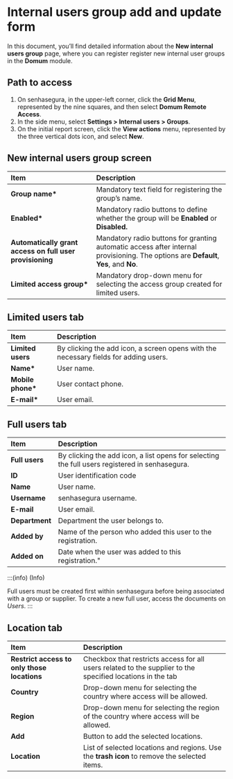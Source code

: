 # Internal users group add and update form

In this document, you’ll find detailed information about the **New internal users group** page, where you can register register new internal user groups in the **Domum** module.

## **Path to access**

1. On senhasegura, in the upper-left corner, click the **Grid Menu**, represented by the nine squares, and then select **Domum Remote Access**.
2. In the side menu, select **Settings \> Internal users \> Groups**.
3. On the initial report screen, click the **View actions** menu, represented by the three vertical dots icon, and select  **New**.

## **New internal users group screen**

| Item | Description |
| :---- | :---- |
| **Group name\*** | Mandatory text field for registering the group’s name.  |
| **Enabled\*** | Mandatory radio buttons to define whether the group will be **Enabled** or **Disabled.** |
| **Automatically grant access on full user provisioning** | Mandatory radio buttons for granting automatic access after internal provisioning. The options are **Default**, **Yes**, and **No**.  |
| **Limited access group\*** | Mandatory drop-down menu for selecting the access group created for limited users.  |

## **Limited users tab**

| Item | Description |
| :---- | :---- |
| **Limited users** | By clicking the add icon, a screen opens with the necessary fields for adding users. |
| **Name\*** | User name.  |
| **Mobile phone\*** | User contact phone.  |
| **E-mail\*** | User email. |

## **Full users tab**

| Item | Description |
| :---- | :---- |
| **Full users** | By clicking the add icon, a list opens for selecting the full users registered in senhasegura. |
| **ID** | User identification code |
| **Name** | User name.  |
| **Username** | senhasegura username.  |
| **E-mail** | User email.  |
| **Department** | Department the user belongs to.  |
| **Added by** | Name of the person who added this user to the registration.  |
| **Added on** | Date when the user was added to this registration." |

<!-- Fix callout -->
:::(info) (Info)

Full users must be created first within senhasegura before being associated with a group or supplier. To create a new full user, access the documents on *Users*.
:::

## **Location tab**

| Item | Description |
| :---- | :---- |
| **Restrict access to only those locations** | Checkbox that restricts access for all users related to the supplier to the specified locations in the tab |
| **Country** | Drop-down menu for selecting the country where access will be allowed. |
| **Region** | Drop-down menu for selecting the region of the country where access will be allowed.  |
| **Add** | Button to add the selected locations. |
| **Location** | List of selected locations and regions. Use the **trash icon** to remove the selected items. |
